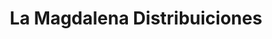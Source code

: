 ---
title: "La Magdalena Distribuiciones"
url: /dina-huapi/la-magdalena-distribuiciones/
shop: mayorista
---